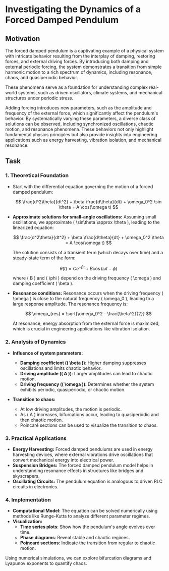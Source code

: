 # Investigating the Dynamics of a Forced Damped Pendulum

## Motivation
The forced damped pendulum is a captivating example of a physical system with intricate behavior resulting from the interplay of damping, restoring forces, and external driving forces. By introducing both damping and external periodic forcing, the system demonstrates a transition from simple harmonic motion to a rich spectrum of dynamics, including resonance, chaos, and quasiperiodic behavior. 

These phenomena serve as a foundation for understanding complex real-world systems, such as driven oscillators, climate systems, and mechanical structures under periodic stress.

Adding forcing introduces new parameters, such as the amplitude and frequency of the external force, which significantly affect the pendulum's behavior. By systematically varying these parameters, a diverse class of solutions can be observed, including synchronized oscillations, chaotic motion, and resonance phenomena. These behaviors not only highlight fundamental physics principles but also provide insights into engineering applications such as energy harvesting, vibration isolation, and mechanical resonance.

## Task

### 1. Theoretical Foundation
- Start with the differential equation governing the motion of a forced damped pendulum:
  
  $$ \frac{d^2\theta}{dt^2} + \beta \frac{d\theta}{dt} + \omega_0^2 \sin \theta = A \cos(\omega t) $$
  
- **Approximate solutions for small-angle oscillations:**
  Assuming small oscillations, we approximate \( \sin\theta \approx \theta \), leading to the linearized equation:
  
  $$ \frac{d^2\theta}{dt^2} + \beta \frac{d\theta}{dt} + \omega_0^2 \theta = A \cos(\omega t) $$
  
  The solution consists of a transient term (which decays over time) and a steady-state term of the form:
  
  $$ \theta(t) = C e^{-\beta t} + B \cos(\omega t - \phi) $$
  
  where \( B \) and \( \phi \) depend on the driving frequency \( \omega \) and damping coefficient \( \beta \).
  
- **Resonance conditions:**
  Resonance occurs when the driving frequency \( \omega \) is close to the natural frequency \( \omega_0 \), leading to a large response amplitude. The resonance frequency is:
  
  $$ \omega_{res} = \sqrt{\omega_0^2 - \frac{\beta^2}{2}} $$
  
  At resonance, energy absorption from the external force is maximized, which is crucial in engineering applications like vibration isolation.

### 2. Analysis of Dynamics
- **Influence of system parameters:**
  - **Damping coefficient (\( \beta \))**: Higher damping suppresses oscillations and limits chaotic behavior.
  - **Driving amplitude (\( A \))**: Larger amplitudes can lead to chaotic motion.
  - **Driving frequency (\( \omega \))**: Determines whether the system exhibits periodic, quasiperiodic, or chaotic motion.

- **Transition to chaos:**
  - At low driving amplitudes, the motion is periodic.
  - As \( A \) increases, bifurcations occur, leading to quasiperiodic and then chaotic motion.
  - Poincaré sections can be used to visualize the transition to chaos.

### 3. Practical Applications
- **Energy Harvesting:** Forced damped pendulums are used in energy harvesting devices, where external vibrations drive oscillations that convert mechanical energy into electrical power.
- **Suspension Bridges:** The forced damped pendulum model helps in understanding resonance effects in structures like bridges and skyscrapers.
- **Oscillating Circuits:** The pendulum equation is analogous to driven RLC circuits in electronics.

### 4. Implementation
- **Computational Model:** The equation can be solved numerically using methods like Runge-Kutta to analyze different parameter regimes.
- **Visualization:**
  - **Time series plots**: Show how the pendulum's angle evolves over time.
  - **Phase diagrams**: Reveal stable and chaotic regimes.
  - **Poincaré sections**: Indicate the transition from regular to chaotic motion.

Using numerical simulations, we can explore bifurcation diagrams and Lyapunov exponents to quantify chaos.